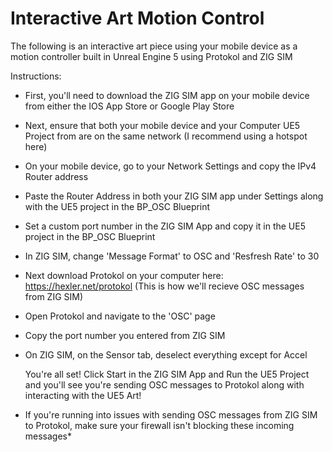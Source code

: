 # Interactive Art Motion Control
 
The following is an interactive art piece using your mobile device as a motion controller built in Unreal Engine 5 using Protokol and ZIG SIM

Instructions:

- First, you'll need to download the ZIG SIM app on your mobile device from either the IOS App Store or Google Play Store
- Next, ensure that both your mobile device and your Computer UE5 Project from are on the same network (I recommend using a hotspot here)
- On your mobile device, go to your Network Settings and copy the IPv4 Router address
- Paste the Router Address in both your ZIG SIM app under Settings along with the UE5 project in the BP_OSC Blueprint
- Set a custom port number in the ZIG SIM App and copy it in the UE5 project in the BP_OSC Blueprint 
- In ZIG SIM, change 'Message Format' to OSC and 'Resfresh Rate' to 30
  
- Next download Protokol on your computer here: https://hexler.net/protokol (This is how we'll recieve OSC messages from ZIG SIM)
- Open Protokol and navigate to the 'OSC' page
- Copy the port number you entered from ZIG SIM
- On ZIG SIM, on the Sensor tab, deselect everything except for Accel


  You're all set! Click Start in the ZIG SIM App and Run the UE5 Project and you'll see you're sending OSC messages to Protokol along with interacting with the UE5 Art!


* If you're running into issues with sending OSC messages from ZIG SIM to Protokol, make sure your firewall isn't blocking these incoming messages*
